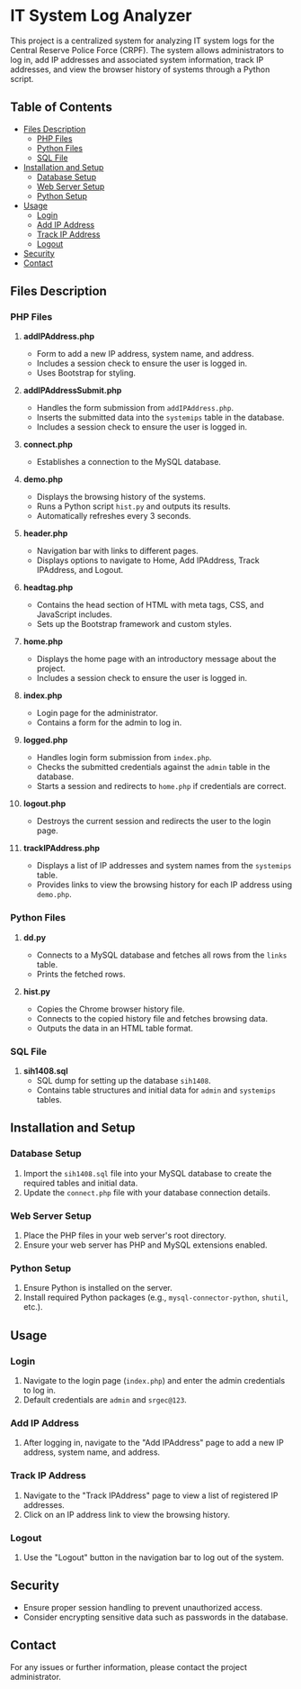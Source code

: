 # IT System Log Analyzer

This project is a centralized system for analyzing IT system logs for the Central Reserve Police Force (CRPF). The system allows administrators to log in, add IP addresses and associated system information, track IP addresses, and view the browser history of systems through a Python script.

## Table of Contents

- [Files Description](#files-description)
  - [PHP Files](#php-files)
  - [Python Files](#python-files)
  - [SQL File](#sql-file)
- [Installation and Setup](#installation-and-setup)
  - [Database Setup](#database-setup)
  - [Web Server Setup](#web-server-setup)
  - [Python Setup](#python-setup)
- [Usage](#usage)
  - [Login](#login)
  - [Add IP Address](#add-ip-address)
  - [Track IP Address](#track-ip-address)
  - [Logout](#logout)
- [Security](#security)
- [Contact](#contact)

## Files Description

### PHP Files

1. **addIPAddress.php**
    - Form to add a new IP address, system name, and address.
    - Includes a session check to ensure the user is logged in.
    - Uses Bootstrap for styling.

2. **addIPAddressSubmit.php**
    - Handles the form submission from `addIPAddress.php`.
    - Inserts the submitted data into the `systemips` table in the database.
    - Includes a session check to ensure the user is logged in.

3. **connect.php**
    - Establishes a connection to the MySQL database.

4. **demo.php**
    - Displays the browsing history of the systems.
    - Runs a Python script `hist.py` and outputs its results.
    - Automatically refreshes every 3 seconds.

5. **header.php**
    - Navigation bar with links to different pages.
    - Displays options to navigate to Home, Add IPAddress, Track IPAddress, and Logout.

6. **headtag.php**
    - Contains the head section of HTML with meta tags, CSS, and JavaScript includes.
    - Sets up the Bootstrap framework and custom styles.

7. **home.php**
    - Displays the home page with an introductory message about the project.
    - Includes a session check to ensure the user is logged in.

8. **index.php**
    - Login page for the administrator.
    - Contains a form for the admin to log in.

9. **logged.php**
    - Handles login form submission from `index.php`.
    - Checks the submitted credentials against the `admin` table in the database.
    - Starts a session and redirects to `home.php` if credentials are correct.

10. **logout.php**
    - Destroys the current session and redirects the user to the login page.

11. **trackIPAddress.php**
    - Displays a list of IP addresses and system names from the `systemips` table.
    - Provides links to view the browsing history for each IP address using `demo.php`.

### Python Files

1. **dd.py**
    - Connects to a MySQL database and fetches all rows from the `links` table.
    - Prints the fetched rows.

2. **hist.py**
    - Copies the Chrome browser history file.
    - Connects to the copied history file and fetches browsing data.
    - Outputs the data in an HTML table format.

### SQL File

1. **sih1408.sql**
    - SQL dump for setting up the database `sih1408`.
    - Contains table structures and initial data for `admin` and `systemips` tables.

## Installation and Setup

### Database Setup

1. Import the `sih1408.sql` file into your MySQL database to create the required tables and initial data.
2. Update the `connect.php` file with your database connection details.

### Web Server Setup

1. Place the PHP files in your web server's root directory.
2. Ensure your web server has PHP and MySQL extensions enabled.

### Python Setup

1. Ensure Python is installed on the server.
2. Install required Python packages (e.g., `mysql-connector-python`, `shutil`, etc.).

## Usage

### Login

1. Navigate to the login page (`index.php`) and enter the admin credentials to log in.
2. Default credentials are `admin` and `srgec@123`.

### Add IP Address

1. After logging in, navigate to the "Add IPAddress" page to add a new IP address, system name, and address.

### Track IP Address

1. Navigate to the "Track IPAddress" page to view a list of registered IP addresses.
2. Click on an IP address link to view the browsing history.

### Logout

1. Use the "Logout" button in the navigation bar to log out of the system.

## Security

- Ensure proper session handling to prevent unauthorized access.
- Consider encrypting sensitive data such as passwords in the database.

## Contact

For any issues or further information, please contact the project administrator.
